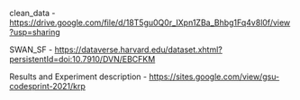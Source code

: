 clean_data - https://drive.google.com/file/d/18T5gu0Q0r_IXpn1ZBa_Bhbg1Fq4v8l0f/view?usp=sharing

SWAN_SF - https://dataverse.harvard.edu/dataset.xhtml?persistentId=doi:10.7910/DVN/EBCFKM

Results and Experiment description - https://sites.google.com/view/gsu-codesprint-2021/krp

